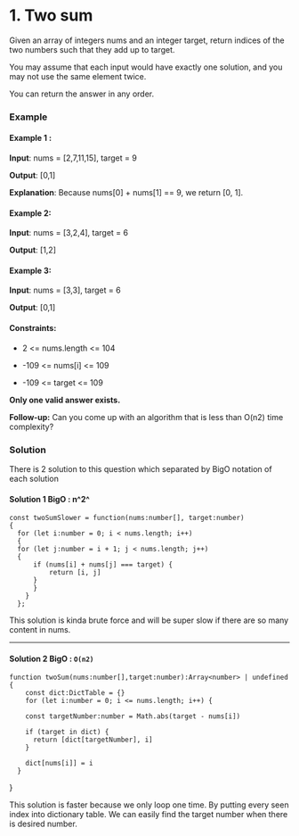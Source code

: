# 1. Two sum

Given an array of integers nums and an integer target, return indices of the two numbers such that they add up to target.

You may assume that each input would have exactly one solution, and you may not use the same element twice.

You can return the answer in any order.

### Example

#### Example 1 :

**Input**: nums = [2,7,11,15], target = 9

**Output**: [0,1]

**Explanation**: Because nums[0] + nums[1] == 9, we return [0, 1].

#### Example 2:

**Input**: nums = [3,2,4], target = 6

**Output**: [1,2]

#### Example 3:

**Input**: nums = [3,3], target = 6

**Output**: [0,1]

#### Constraints:

- 2 <= nums.length <= 104

- -109 <= nums[i] <= 109

- -109 <= target <= 109

**Only one valid answer exists.**

**Follow-up:** Can you come up with an algorithm that is less than O(n2) time complexity?

### Solution

There is 2 solution to this question which separated by BigO notation of each solution

#### Solution 1 BigO : n^2^

    const twoSumSlower = function(nums:number[], target:number)
    {
      for (let i:number = 0; i < nums.length; i++)
      {
      for (let j:number = i + 1; j < nums.length; j++)
      {
          if (nums[i] + nums[j] === target) {
              return [i, j]
          }
          }
        }
      };

This solution is kinda brute force and will be super slow if there are so many content in nums.

---

#### Solution 2 BigO : `O(n2)`

    function twoSum(nums:number[],target:number):Array<number> | undefined
    {
        const dict:DictTable = {}
        for (let i:number = 0; i <= nums.length; i++) {

        const targetNumber:number = Math.abs(target - nums[i])

        if (target in dict) {
          return [dict[targetNumber], i]
        }

        dict[nums[i]] = i
      }

}

This solution is faster because we only loop one time. By putting every seen index into dictionary table. We can easily find the target number when there is desired number.
